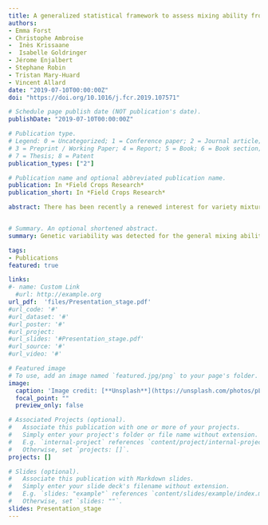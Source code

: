 ```yaml
---
title: A generalized statistical framework to assess mixing ability from incomplete mixing designs using binary or higher order variety mixtures and application to wheat.
authors:
- Emma Forst
- Christophe Ambroise
-  Inès Krissaane
-  Isabelle Goldringer
- Jérome Enjalbert
- Stephane Robin
- Tristan Mary-Huard
- Vincent Allard
date: "2019-07-10T00:00:00Z"
doi: "https://doi.org/10.1016/j.fcr.2019.107571"

# Schedule page publish date (NOT publication's date).
publishDate: "2019-07-10T00:00:00Z"

# Publication type.
# Legend: 0 = Uncategorized; 1 = Conference paper; 2 = Journal article;
# 3 = Preprint / Working Paper; 4 = Report; 5 = Book; 6 = Book section;
# 7 = Thesis; 8 = Patent
publication_types: ["2"]

# Publication name and optional abbreviated publication name.
publication: In *Field Crops Research*
publication_short: In *Field Crops Research*

abstract: There has been recently a renewed interest for variety mixtures due to their potential capacity to stabilize production through buffering abiotic and biotic stresses. Part of this results from complementarity or compensation between varieties which can be assessed under mixed stands only. Mixing ability of varieties can be partitioned into General and Specific Mixing Abilities (GMA and SMA) that have been estimated so far through the evaluation of binary mixtures in complete diallel designs. However, the number of mixtures increases exponentially with the number of studied varieties, and the only feasible devices are incomplete designs. Despite the long history of statistical analysis of variety mixtures, such incomplete design analysis have rarely been addressed so far. To fill the gap, we proposed a generalized statistical framework to assess mixing abilities based on mixed models and BLUP method, with an original modeling of plant to plant interactions. The approach has been applied to a panel of twenty five winter wheat genotypes observed in two contrasted experimental designs,  an incomplete diallel of seventy five binary mixtures, and a trial including higher order mixtures (four and eight components). The use of mixing ability models improved prediction accuracy (of modeled values for observed traits) in comparison to predictions from the mean of the pure stand components, especially in the first experiment. Genetic variability was detected for the GMA of yield and its components, whereas variability for SMA was lower. GMA predictions based on the diallel trial were highly correlated with the GMA of the second trial providing accurate inter-trial predictions. A new model has been proposed to jointly account for inter and intra-genotypic interactions for specific mixing ability, thus contributing to a better understanding of mixture functioning. This framework constitutes a step forward to the screening for mixing ability, and could be further integrated into breeding programs for the development of intra- or inter-specific crop mixtures.


# Summary. An optional shortened abstract.
summary: Genetic variability was detected for the general mixing ability of yield and its components, whereas variability for specific mixing ability was lower. The correlation between observed and predicted mixtures decreased with increasing mixture order. This framework constitutes a step forward to the screening for mixing ability, and could be further integrated into breeding programs for the development of intra or inter-specific crop mixtures.  *Accepted 10/07/2019*

tags:
- Publications
featured: true

links:
#- name: Custom Link
  #url: http://example.org
url_pdf:  'files/Presentation_stage.pdf'
#url_code: '#'
#url_dataset: '#'
#url_poster: '#'
#url_project: 
#url_slides: '#Presentation_stage.pdf'
#url_source: '#'
#url_video: '#'

# Featured image
# To use, add an image named `featured.jpg/png` to your page's folder. 
image:
  caption: 'Image credit: [**Unsplash**](https://unsplash.com/photos/pLCdAaMFLTE)'
  focal_point: ""
  preview_only: false

# Associated Projects (optional).
#   Associate this publication with one or more of your projects.
#   Simply enter your project's folder or file name without extension.
#   E.g. `internal-project` references `content/project/internal-project/index.md`.
#   Otherwise, set `projects: []`.
projects: []

# Slides (optional).
#   Associate this publication with Markdown slides.
#   Simply enter your slide deck's filename without extension.
#   E.g. `slides: "example"` references `content/slides/example/index.md`.
#   Otherwise, set `slides: ""`.
slides: Presentation_stage
---
```



